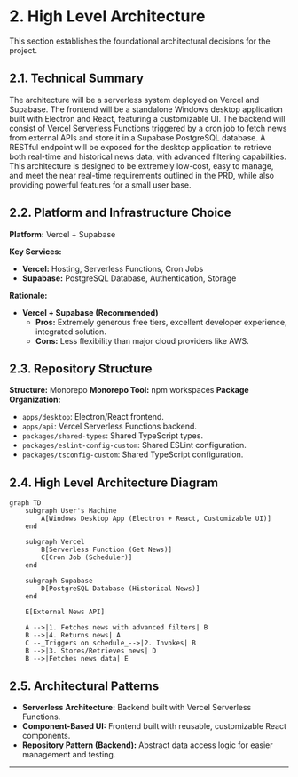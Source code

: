 # 2. High Level Architecture

This section establishes the foundational architectural decisions for the project.

## 2.1. Technical Summary

The architecture will be a serverless system deployed on Vercel and Supabase. The frontend will be a standalone Windows desktop application built with Electron and React, featuring a customizable UI. The backend will consist of Vercel Serverless Functions triggered by a cron job to fetch news from external APIs and store it in a Supabase PostgreSQL database. A RESTful endpoint will be exposed for the desktop application to retrieve both real-time and historical news data, with advanced filtering capabilities. This architecture is designed to be extremely low-cost, easy to manage, and meet the near real-time requirements outlined in the PRD, while also providing powerful features for a small user base.

## 2.2. Platform and Infrastructure Choice

**Platform:** Vercel + Supabase

**Key Services:**
*   **Vercel:** Hosting, Serverless Functions, Cron Jobs
*   **Supabase:** PostgreSQL Database, Authentication, Storage

**Rationale:**
*   **Vercel + Supabase (Recommended)**
    *   **Pros:** Extremely generous free tiers, excellent developer experience, integrated solution.
    *   **Cons:** Less flexibility than major cloud providers like AWS.

## 2.3. Repository Structure

**Structure:** Monorepo
**Monorepo Tool:** npm workspaces
**Package Organization:**
*   `apps/desktop`: Electron/React frontend.
*   `apps/api`: Vercel Serverless Functions backend.
*   `packages/shared-types`: Shared TypeScript types.
*   `packages/eslint-config-custom`: Shared ESLint configuration.
*   `packages/tsconfig-custom`: Shared TypeScript configuration.

## 2.4. High Level Architecture Diagram

```mermaid
graph TD
    subgraph User's Machine
        A[Windows Desktop App (Electron + React, Customizable UI)]
    end

    subgraph Vercel
        B[Serverless Function (Get News)]
        C[Cron Job (Scheduler)]
    end

    subgraph Supabase
        D[PostgreSQL Database (Historical News)]
    end

    E[External News API]

    A -->|1. Fetches news with advanced filters| B
    B -->|4. Returns news| A
    C --_Triggers on schedule_-->|2. Invokes| B
    B -->|3. Stores/Retrieves news| D
    B -->|Fetches news data| E
```

## 2.5. Architectural Patterns

*   **Serverless Architecture:** Backend built with Vercel Serverless Functions.
*   **Component-Based UI:** Frontend built with reusable, customizable React components.
*   **Repository Pattern (Backend):** Abstract data access logic for easier management and testing.

---
